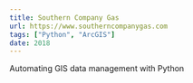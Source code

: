 ```yaml
---
title: Southern Company Gas
url: https://www.southerncompanygas.com
tags: ["Python", "ArcGIS"]
date: 2018
---
```


Automating GIS data management with Python